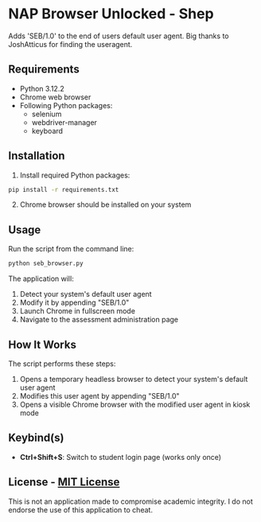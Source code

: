# NAP Browser Unlocked - Shep

Adds 'SEB/1.0' to the end of users default user agent. Big thanks to JoshAtticus for finding the useragent.

## Requirements

- Python 3.12.2
- Chrome web browser
- Following Python packages:
  - selenium
  - webdriver-manager
  - keyboard

## Installation

1. Install required Python packages:
```bash
pip install -r requirements.txt
```

2. Chrome browser should be installed on your system

## Usage

Run the script from the command line:
```bash
python seb_browser.py
```

The application will:
1. Detect your system's default user agent
2. Modify it by appending "SEB/1.0"
3. Launch Chrome in fullscreen mode
4. Navigate to the assessment administration page

## How It Works

The script performs these steps:
1. Opens a temporary headless browser to detect your system's default user agent
2. Modifies this user agent by appending "SEB/1.0"
3. Opens a visible Chrome browser with the modified user agent in kiosk mode

## Keybind(s)

- **Ctrl+Shift+S**: Switch to student login page (works only once)

## License - [MIT License](https://opensource.org/licenses/MIT)

This is not an application made to compromise academic integrity. I do not endorse the use of this application to cheat.
